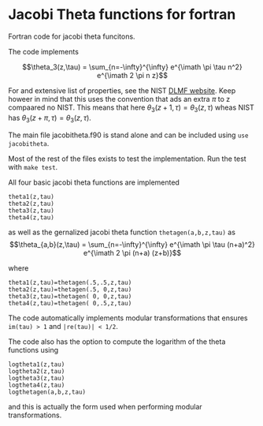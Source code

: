 # Jacobi Theta functions for fortran
Fortran code for jacobi theta funcitons.

The code implements 

$$\theta_3(z,\tau) = \sum_{n=-\infty}^{\infty} e^{\imath \pi \tau n^2} e^{\imath 2 \pi n z}$$


For and extensive list of properties, see the NIST [DLMF website](https://dlmf.nist.gov/20).
Keep howeer in mind that this uses the convention that ads an extra $\pi$ to z compaared no NIST.
This means that here 
$\theta_3(z+1,\tau) = \theta_3(z,\tau)$
wheas NIST has
$\theta_3(z+\pi,\tau) = \theta_3(z,\tau).$


The main file jacobitheta.f90 is stand alone and can be included using `use jacobitheta`.

Most of the rest of the files exists to test the implementation. Run the test with `make test`.
	
All four basic jacobi theta functions are implemented

    theta1(z,tau)
    theta2(z,tau)
    theta3(z,tau)
    theta4(z,tau)
    
as well as the gernalized jacobi theta function `thetagen(a,b,z,tau)` as 
$$\theta_{a,b}(z,\tau) = \sum_{n=-\infty}^{\infty} e^{\imath \pi \tau (n+a)^2} e^{\imath 2 \pi (n+a) (z+b)}$$

where

    theta1(z,tau)=thetagen(.5,.5,z,tau)
    theta2(z,tau)=thetagen(.5, 0,z,tau)
    theta3(z,tau)=thetagen( 0, 0,z,tau)
    theta4(z,tau)=thetagen( 0,.5,z,tau)

The code automatically implements modular transformations that ensures `im(tau) > 1` and `|re(tau)| < 1/2`.

The code also has the option to compute the logarithm of the theta functions using

    logtheta1(z,tau)
    logtheta2(z,tau)
    logtheta3(z,tau)
    logtheta4(z,tau)
    logthetagen(a,b,z,tau)

and this is actually the form used when performing modular transformations. 


